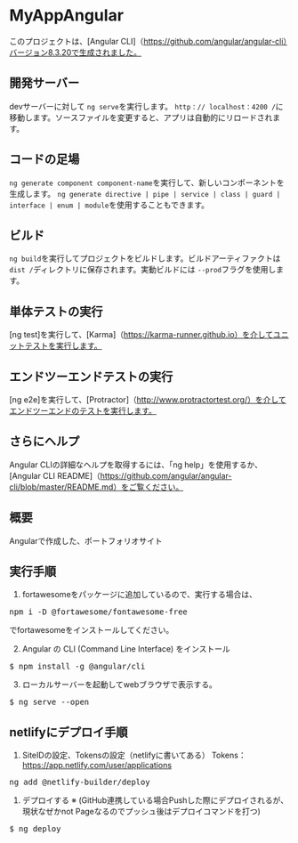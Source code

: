 # MyAppAngular

このプロジェクトは、[Angular CLI]（https://github.com/angular/angular-cli）バージョン8.3.20で生成されました。

## 開発サーバー

devサーバーに対して `ng serve`を実行します。 `http：// localhost：4200 /`に移動します。ソースファイルを変更すると、アプリは自動的にリロードされます。

## コードの足場

`ng generate component component-name`を実行して、新しいコンポーネントを生成します。 `ng generate directive | pipe | service | class | guard | interface | enum | module`を使用することもできます。

## ビルド

`ng build`を実行してプロジェクトをビルドします。ビルドアーティファクトは `dist /`ディレクトリに保存されます。実動ビルドには `--prod`フラグを使用します。

## 単体テストの実行

[ng test]を実行して、[Karma]（https://karma-runner.github.io）を介してユニットテストを実行します。

## エンドツーエンドテストの実行

[ng e2e]を実行して、[Protractor]（http://www.protractortest.org/）を介してエンドツーエンドのテストを実行します。

## さらにヘルプ

Angular CLIの詳細なヘルプを取得するには、「ng help」を使用するか、[Angular CLI README]（https://github.com/angular/angular-cli/blob/master/README.md）をご覧ください。

## 概要
Angularで作成した、ポートフォリオサイト

## 実行手順
1. fortawesomeをパッケージに追加しているので、実行する場合は、
<pre>npm i -D @fortawesome/fontawesome-free</pre>
でfortawesomeをインストールしてください。

2. Angular の CLI (Command Line Interface) をインストール
<pre>$ npm install -g @angular/cli</pre>

3. ローカルサーバーを起動してwebブラウザで表示する。
<pre>$ ng serve --open</pre>

## netlifyにデプロイ手順
1. SiteIDの設定、Tokensの設定（netlifyに書いてある）
Tokens：https://app.netlify.com/user/applications
<pre>ng add @netlify-builder/deploy</pre>

1. デプロイする
※ (GitHub連携している場合Pushした際にデプロイされるが、現状なぜかnot Pageなるのでプッシュ後はデプロイコマンドを打つ)
<pre>$ ng deploy</pre>